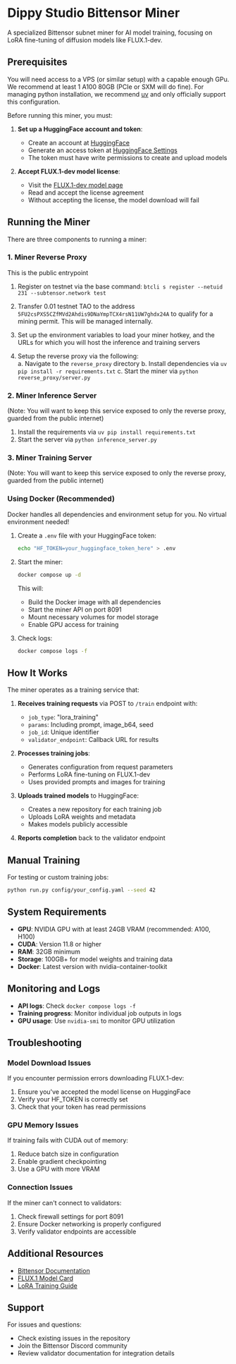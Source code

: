# Dippy Studio Bittensor Miner

A specialized Bittensor subnet miner for AI model training, focusing on LoRA fine-tuning of diffusion models like FLUX.1-dev.

## Prerequisites

You will need access to a VPS (or similar setup) with a capable enough GPu. We recommend at least 1 A100 80GB (PCIe or SXM will do fine).
For managing python installation, we recommend [uv](https://docs.astral.sh/uv/getting-started/installation/) and only officially support this configuration.


Before running this miner, you must:

1. **Set up a HuggingFace account and token**:
   - Create an account at [HuggingFace](https://huggingface.co)
   - Generate an access token at [HuggingFace Settings](https://huggingface.co/settings/tokens)
   - The token must have write permissions to create and upload models

2. **Accept FLUX.1-dev model license**:
   - Visit the [FLUX.1-dev model page](https://huggingface.co/black-forest-labs/FLUX.1-dev)
   - Read and accept the license agreement
   - Without accepting the license, the model download will fail

## Running the Miner

There are three components to running a miner:
### 1. Miner Reverse Proxy
This is the public entrypoint

1. Register on testnet via the base command: `btcli s register --netuid 231 --subtensor.network test`

2. Transfer 0.01 testnet TAO to the address `5FU2csPXS5CZfMVd2Ahdis9DNaYmpTCX4rsN11UW7ghdx24A` to qualify for a mining permit. This will be managed internally.
 
3.  Set up the environment variables to load your miner hotkey, and the URLs for which you will host the inference and training servers


4. Setup the reverse proxy via the following:  
a. Navigate to the `reverse_proxy` directory
b. Install dependencies via `uv pip install -r requirements.txt`
c. Start the miner via `python reverse_proxy/server.py`


### 2. Miner Inference Server
(Note: You will want to keep this service exposed to only the reverse proxy, guarded from the public internet)

1. Install the requirements via `uv pip install requirements.txt`
2. Start the server via `python inference_server.py`

### 3. Miner Training Server
(Note: You will want to keep this service exposed to only the reverse proxy, guarded from the public internet)

### Using Docker (Recommended)

Docker handles all dependencies and environment setup for you. No virtual environment needed!

1. Create a `.env` file with your HuggingFace token:
   ```bash
   echo "HF_TOKEN=your_huggingface_token_here" > .env
   ```

2. Start the miner:
   ```bash
   docker compose up -d
   ```

   This will:
   - Build the Docker image with all dependencies
   - Start the miner API on port 8091
   - Mount necessary volumes for model storage
   - Enable GPU access for training

3. Check logs:
   ```bash
   docker compose logs -f
   ```


## How It Works

The miner operates as a training service that:

1. **Receives training requests** via POST to `/train` endpoint with:
   - `job_type`: "lora_training"
   - `params`: Including prompt, image_b64, seed
   - `job_id`: Unique identifier
   - `validator_endpoint`: Callback URL for results

2. **Processes training jobs**:
   - Generates configuration from request parameters
   - Performs LoRA fine-tuning on FLUX.1-dev
   - Uses provided prompts and images for training

3. **Uploads trained models** to HuggingFace:
   - Creates a new repository for each training job
   - Uploads LoRA weights and metadata
   - Makes models publicly accessible

4. **Reports completion** back to the validator endpoint

## Manual Training

For testing or custom training jobs:

```bash
python run.py config/your_config.yaml --seed 42
```

## System Requirements

- **GPU**: NVIDIA GPU with at least 24GB VRAM (recommended: A100, H100)
- **CUDA**: Version 11.8 or higher
- **RAM**: 32GB minimum
- **Storage**: 100GB+ for model weights and training data
- **Docker**: Latest version with nvidia-container-toolkit

## Monitoring and Logs

- **API logs**: Check `docker compose logs -f`
- **Training progress**: Monitor individual job outputs in logs
- **GPU usage**: Use `nvidia-smi` to monitor GPU utilization

## Troubleshooting

### Model Download Issues
If you encounter permission errors downloading FLUX.1-dev:
1. Ensure you've accepted the model license on HuggingFace
2. Verify your HF_TOKEN is correctly set
3. Check that your token has read permissions

### GPU Memory Issues
If training fails with CUDA out of memory:
1. Reduce batch size in configuration
2. Enable gradient checkpointing
3. Use a GPU with more VRAM

### Connection Issues
If the miner can't connect to validators:
1. Check firewall settings for port 8091
2. Ensure Docker networking is properly configured
3. Verify validator endpoints are accessible

## Additional Resources

- [Bittensor Documentation](https://docs.bittensor.com)
- [FLUX.1 Model Card](https://huggingface.co/black-forest-labs/FLUX.1-dev)
- [LoRA Training Guide](https://huggingface.co/docs/peft/conceptual_guides/lora)

## Support

For issues and questions:
- Check existing issues in the repository
- Join the Bittensor Discord community
- Review validator documentation for integration details